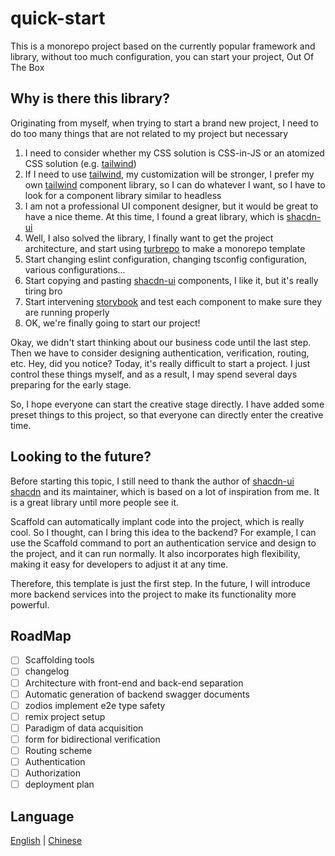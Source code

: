 # quick-start

This is a monorepo project based on the currently popular framework and library,
without too much configuration, you can start your project, Out Of The Box

## Why is there this library?

Originating from myself, when trying to start a brand new project, I need to do
too many things that are not related to my project but necessary

1. I need to consider whether my CSS solution is CSS-in-JS or an atomized CSS
   solution (e.g. [tailwind](https://tailwindcss.com/docs/installation))
2. If I need to use [tailwind](https://tailwindcss.com/docs/installation), my
   customization will be stronger, I prefer my own
   [tailwind](https://tailwindcss.com/docs/installation) component library, so I
   can do whatever I want, so I have to look for a component library similar to
   headless
3. I am not a professional UI component designer, but it would be great to have
   a nice theme. At this time, I found a great library, which is
   [shacdn-ui](https://ui.shadcn.com/)
4. Well, I also solved the library, I finally want to get the project
   architecture, and start using [turbrepo](https://turborepo.org/) to make a
   monorepo template
5. Start changing eslint configuration, changing tsconfig configuration, various
   configurations...
6. Start copying and pasting [shacdn-ui](https://ui.shadcn.com/) components, I
   like it, but it's really tiring bro
7. Start intervening [storybook](https://storybook.js.org/) and test each
   component to make sure they are running properly
8. OK, we're finally going to start our project!

Okay, we didn't start thinking about our business code until the last step. Then
we have to consider designing authentication, verification, routing, etc. Hey,
did you notice? Today, it's really difficult to start a project. I just control
these things myself, and as a result, I may spend several days preparing for the
early stage.

So, I hope everyone can start the creative stage directly. I have added some
preset things to this project, so that everyone can directly enter the creative
time.

## Looking to the future?

Before starting this topic, I still need to thank the author of
[shacdn-ui](https://ui.shadcn.com/) [shacdn](https://github.com/shadcn) and its
maintainer, which is based on a lot of inspiration from me. It is a great
library until more people see it.

Scaffold can automatically implant code into the project, which is really cool.
So I thought, can I bring this idea to the backend? For example, I can use the
Scaffold command to port an authentication service and design to the project,
and it can run normally. It also incorporates high flexibility, making it easy
for developers to adjust it at any time.

Therefore, this template is just the first step. In the future, I will introduce
more backend services into the project to make its functionality more powerful.

## RoadMap

- [ ] Scaffolding tools
- [ ] changelog
- [ ] Architecture with front-end and back-end separation
- [ ] Automatic generation of backend swagger documents
- [ ] zodios implement e2e type safety
- [ ] remix project setup
- [ ] Paradigm of data acquisition
- [ ] form for bidirectional verification
- [ ] Routing scheme
- [ ] Authentication
- [ ] Authorization
- [ ] deployment plan

## Language

[English](https://github.com/tenghuan123/quick-start/blob/main/README.md) |
[Chinese](https://github.com/tenghuan123/quick-start/blob/main/README-CN.md)
